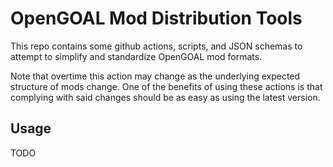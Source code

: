 # OpenGOAL Mod Distribution Tools

This repo contains some github actions, scripts, and JSON schemas to attempt to simplify and standardize OpenGOAL mod formats.

Note that overtime this action may change as the underlying expected structure of mods change.  One of the benefits of using these actions is that complying with said changes should be as easy as using the latest version.

## Usage

TODO

